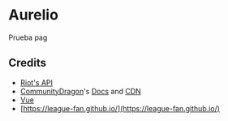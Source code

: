 # Aurelio

Prueba pag


## Credits

- [Riot's API](https://developer.riotgames.com/docs/lol)
- [CommunityDragon](https://github.com/communitydragon)'s [Docs](https://github.com/CommunityDragon/Docs) and [CDN](https://raw.communitydragon.org/latest/)
- [Vue](https://v3.vuejs.org/guide/introduction.html)
- [https://league-fan.github.io/](https://league-fan.github.io/)
